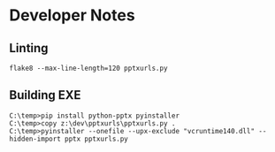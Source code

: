 # Developer Notes

## Linting

`flake8 --max-line-length=120 pptxurls.py`

## Building EXE

```
C:\temp>pip install python-pptx pyinstaller
C:\temp>copy z:\dev\pptxurls\pptxurls.py .
C:\temp>pyinstaller --onefile --upx-exclude "vcruntime140.dll" --hidden-import pptx pptxurls.py
```
